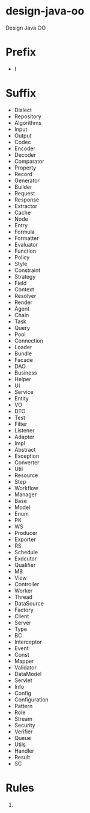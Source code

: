 # design-java-oo
Design Java OO

# Prefix
- I


# Suffix
- Dialect
- Repository
- Algorithms
- Input
- Output
- Codec
- Encoder
- Decoder
- Comparator
- Property
- Record
- Generator
- Builder
- Request
- Response
- Extractor
- Cache
- Node
- Entry
- Formula
- Formatter
- Evaluator
- Function
- Policy
- Style
- Constraint
- Strategy
- Field
- Context
- Resolver
- Render
- Agent
- Chain
- Task
- Query
- Pool
- Connection
- Loader
- Bundle
- Facade
- DAO
- Business
- Helper
- UI
- Service
- Entity
- VO
- DTO
- Test
- Filter
- Listener
- Adapter
- Impl
- Abstract
- Exception
- Converter
- Util
- Resource
- Step
- Workflow
- Manager
- Base
- Model
- Enum
- PK
- WS
- Producer
- Exporter
- RS
- Schedule
- Exdcutor
- Qualifier
- MB
- View
- Controller
- Worker
- Thread
- DataSource
- Factory
- Client
- Server
- Type
- BC
- Interceptor
- Event
- Const
- Mapper
- Validator
- DataModel
- Servlet
- Info
- Config
- Configuration
- Pattern
- Role
- Stream
- Security
- Verifier
- Queue
- Utils
- Handler
- Result
- SC

# Rules
1. 
 

